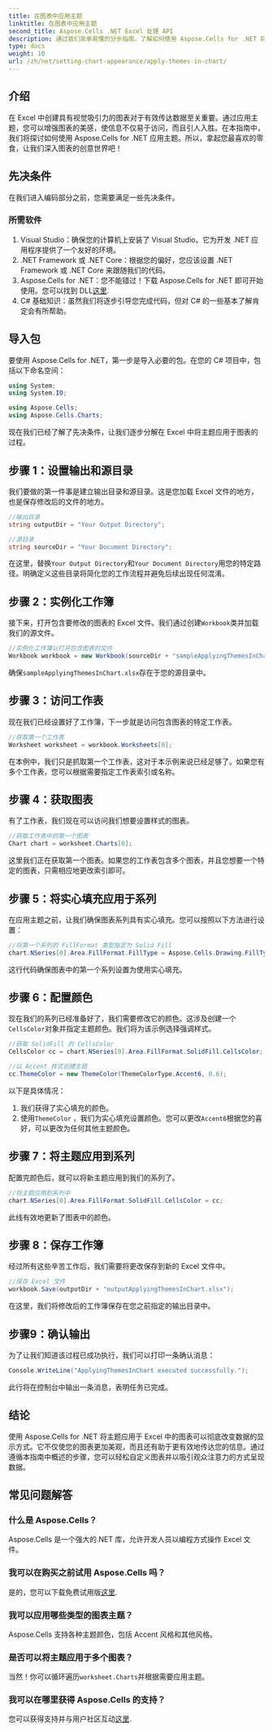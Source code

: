 ```yaml
---
title: 在图表中应用主题
linktitle: 在图表中应用主题
second_title: Aspose.Cells .NET Excel 处理 API
description: 通过我们简单易懂的分步指南，了解如何使用 Aspose.Cells for .NET 将主题应用于 Excel 中的图表。增强您的数据呈现效果。
type: docs
weight: 10
url: /zh/net/setting-chart-appearance/apply-themes-in-chart/
---
```

## 介绍

在 Excel 中创建具有视觉吸引力的图表对于有效传达数据至关重要。通过应用主题，您可以增强图表的美感，使信息不仅易于访问，而且引人入胜。在本指南中，我们将探讨如何使用 Aspose.Cells for .NET 应用主题。所以，拿起您最喜欢的零食，让我们深入图表的创意世界吧！

## 先决条件

在我们进入编码部分之前，您需要满足一些先决条件。

### 所需软件

1. Visual Studio：确保您的计算机上安装了 Visual Studio。它为开发 .NET 应用程序提供了一个友好的环境。
2. .NET Framework 或 .NET Core：根据您的偏好，您应该设置 .NET Framework 或 .NET Core 来跟随我们的代码。
3.  Aspose.Cells for .NET：您不能错过！下载 Aspose.Cells for .NET 即可开始使用。您可以找到 DLL[这里](https://releases.aspose.com/cells/net/).
4. C# 基础知识：虽然我们将逐步引导您完成代码，但对 C# 的一些基本了解肯定会有所帮助。

## 导入包

要使用 Aspose.Cells for .NET，第一步是导入必要的包。在您的 C# 项目中，包括以下命名空间：

```csharp
using System;
using System.IO;

using Aspose.Cells;
using Aspose.Cells.Charts;
```

现在我们已经了解了先决条件，让我们逐步分解在 Excel 中将主题应用于图表的过程。

## 步骤 1：设置输出和源目录

我们要做的第一件事是建立输出目录和源目录。这是您加载 Excel 文件的地方，也是保存修改后的文件的地方。

```csharp
//输出目录
string outputDir = "Your Output Directory";

//源目录
string sourceDir = "Your Document Directory";
```

在这里，替换`Your Output Directory`和`Your Document Directory`用您的特定路径。明确定义这些目录将简化您的工作流程并避免后续出现任何混淆。

## 步骤 2：实例化工作簿

接下来，打开包含要修改的图表的 Excel 文件。我们通过创建`Workbook`类并加载我们的源文件。

```csharp
//实例化工作簿以打开包含图表的文件
Workbook workbook = new Workbook(sourceDir + "sampleApplyingThemesInChart.xlsx");
```

确保`sampleApplyingThemesInChart.xlsx`存在于您的源目录中。

## 步骤 3：访问工作表

现在我们已经设置好了工作簿，下一步就是访问包含图表的特定工作表。 

```csharp
//获取第一个工作表
Worksheet worksheet = workbook.Worksheets[0];
```

在本例中，我们只是抓取第一个工作表，这对于本示例来说已经足够了。如果您有多个工作表，您可以根据需要指定工作表索引或名称。

## 步骤 4：获取图表

有了工作表，我们现在可以访问我们想要设置样式的图表。

```csharp
//获取工作表中的第一个图表
Chart chart = worksheet.Charts[0];
```

这里我们正在获取第一个图表。如果您的工作表包含多个图表，并且您想要一个特定的图表，只需相应地更改索引即可。

## 步骤 5：将实心填充应用于系列

在应用主题之前，让我们确保图表系列具有实心填充。您可以按照以下方法进行设置：

```csharp
//将第一个系列的 FillFormat 类型指定为 Solid Fill
chart.NSeries[0].Area.FillFormat.FillType = Aspose.Cells.Drawing.FillType.Solid;
```

这行代码确保图表中的第一个系列设置为使用实心填充。

## 步骤 6：配置颜色

现在我们的系列已经准备好了，我们需要修改它的颜色。这涉及创建一个`CellsColor`对象并指定主题颜色。我们将为该示例选择强调样式。

```csharp
//获取 SolidFill 的 CellsColor
CellsColor cc = chart.NSeries[0].Area.FillFormat.SolidFill.CellsColor;

//以 Accent 样式创建主题
cc.ThemeColor = new ThemeColor(ThemeColorType.Accent6, 0.6);
```

以下是具体情况：
1. 我们获得了实心填充的颜色。
2. 使用`ThemeColor` ，我们为实心填充设置颜色。您可以更改`Accent6`根据您的喜好，可以更改为任何其他主题颜色。

## 步骤 7：将主题应用到系列

配置完颜色后，就可以将新主题应用到我们的系列了。 

```csharp
//将主题应用到系列中
chart.NSeries[0].Area.FillFormat.SolidFill.CellsColor = cc;
```

此线有效地更新了图表中的颜色。 

## 步骤 8：保存工作簿

经过所有这些辛苦工作后，我们需要将更改保存到新的 Excel 文件中。

```csharp
//保存 Excel 文件
workbook.Save(outputDir + "outputApplyingThemesInChart.xlsx");
```

在这里，我们将修改后的工作簿保存在您之前指定的输出目录中。 

## 步骤9：确认输出

为了让我们知道该过程已成功执行，我们可以打印一条确认消息：

```csharp
Console.WriteLine("ApplyingThemesInChart executed successfully.");
```

此行将在控制台中输出一条消息，表明任务已完成。

## 结论

使用 Aspose.Cells for .NET 将主题应用于 Excel 中的图表可以彻底改变数据的显示方式。它不仅使您的图表更加美观，而且还有助于更有效地传达您的信息。通过遵循本指南中概述的步骤，您可以轻松自定义图表并以吸引观众注意力的方式呈现数据。

## 常见问题解答

### 什么是 Aspose.Cells？
Aspose.Cells 是一个强大的.NET 库，允许开发人员以编程方式操作 Excel 文件。

### 我可以在购买之前试用 Aspose.Cells 吗？
是的，您可以下载免费试用版[这里](https://releases.aspose.com/).

### 我可以应用哪些类型的图表主题？
Aspose.Cells 支持各种主题颜色，包括 Accent 风格和其他风格。

### 是否可以将主题应用于多个图表？
当然！你可以循环遍历`worksheet.Charts`并根据需要应用主题。

### 我可以在哪里获得 Aspose.Cells 的支持？
您可以获得支持并与用户社区互动[这里](https://forum.aspose.com/c/cells/9).